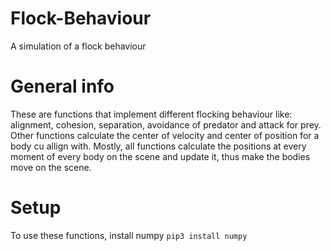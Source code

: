 # Flock-Behaviour
A simulation of a flock behaviour

# General info
These are functions that implement different flocking behaviour like: alignment, cohesion, separation, avoidance of predator and attack for prey. 
Other functions calculate the center of velocity and center of position for a body cu allign with. Mostly, all functions calculate the positions at every moment of every body on the scene and update it, thus make the bodies move on the scene.

# Setup
To use these functions, install numpy `pip3 install numpy`
